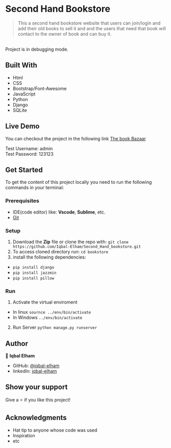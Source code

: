 
# Second Hand Bookstore

> This a second hand bookstore website that users can join/login and add their old books to sell it and and the users that need that book will contact to the owner of book and can buy it.
<br>
Project is in debugging mode. 


## Built With

- Html
- CSS
- Bootstrap/Font-Awesome
- JavaScript
- Python
- Django
- SQLite

## Live Demo

You can checkout the project in the following link [The book Bazaar](https://iqbalel.pythonanywhere.com/)

Test Username: admin </br>
Test Password: 123123

 ## Get Started

 To get the content of this project locally you need to run the following commands in your terminal:
 
### Prerequisites 

- IDE(code editor) like: **Vscode**, **Sublime**, etc. 
- [Git](https://www.linode.com/docs/guides/how-to-install-git-on-linux-mac-and-windows/) 

### Setup 

1. Download the **Zip** file or clone the repo with:
```git clone https://github.com/Iqbal-Elham/Second_Hand_bookstore.git ``` 
2. To access cloned directory run: 
```cd bookstore ``` 
3. install the following dependencies:
- ```pip install django ``` 
- ```pip install jazzmin ```
- ```pip install pillow ```

### Run
1. Activate the virtual enviroment
- In linux ``` sournce ../env/bin/activate ```
- In Windows ```../env/bin/activate```
2. Run Server
``` python manage.py runserver ```

## Author

👤 **Iqbal Elham**

- GitHub: [@iqbal-elham](https://github.com/Iqbal-Elham)
- linkedIn: [iqbal-elham](https://www.linkedin.com/in/iqbal-elham-8830aa19a/)

## Show your support

Give a ⭐️ if you like this project!

## Acknowledgments

- Hat tip to anyone whose code was used
- Inspiration
- etc
